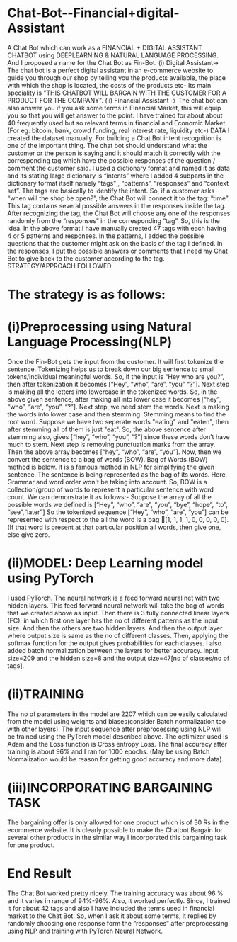 # Chat-Bot--Financial+digital-Assistant
A Chat Bot which can work as  a FINANCIAL + DIGITAL ASSISTANT CHATBOT using DEEPLEARNING & NATURAL LANGUAGE PROCESSING. And I proposed a name for the Chat Bot as Fin-Bot.
(i)	Digital Assistant-> The chat bot is a perfect digital assistant in an e-commerce website to guide you through our shop by telling you the products available, the place with which the shop is located, the costs of the products etc- Its main speciality is "THIS CHATBOT WILL BARGAIN WITH THE CUSTOMER FOR A PRODUCT FOR THE COMPANY". 
(ii)	Financial Assistant -> The chat bot can also answer you if you ask some terms in Financial Market, this will equip you so that you will get answer to the point. I have trained for about about 40 frequently used but so relevant terms in financial and Economic Market.(For eg: bitcoin, bank, crowd funding, real interest rate, liquidity etc-)
DATA
I created the dataset manually. For building a Chat Bot intent recognition is one
of the important thing. The chat bot should understand what the customer or the person is saying
and it should match it correctly with the corresponding tag which have the possible responses of
the question / comment the customer said.
I used a dictionary format and named it as data and its stating large dictionary is “intents” where I
added 4 subparts in the dictionary format itself namely “tags” , “patterns”, “responses” and
“context set”. The tags are basically to identify the intent. So, if a customer asks “when will the
shop be open?”, the Chat Bot will connect it to the tag: “time”. This tag contains several possible
answers in the responses inside the tag. After recognizing the tag, the Chat Bot will choose any
one of the responses randomly from the “responses” in the corresponding “tag”. So, this is the
idea.
In the above format I have manually created 47 tags with each having 4 or 5 patterns and responses.
In the patterns, I added the possible questions that the customer might ask on the basis of the tag I defined. In the responses, I put the possible answers or comments
that I need my Chat Bot to give back to the customer according to the tag. 
STRATEGY/APPROACH FOLLOWED

# The strategy is as follows:

# (i)Preprocessing using Natural Language Processing(NLP)
Once the Fin-Bot gets the input from the customer. It will first tokenize the sentence. Tokenizing
helps us to break down our big sentence to small tokens/individual meaningful words. So, if the
input is “Hey who are you?”, then after tokenization it becomes [“Hey”, “who”, “are”, “you” “?”].
Next step is making all the letters into lowercase in the tokenized words. So, in the above given
sentence, after making all into lower case it becomes [“hey”, “who”, “are”, “you”, “?”].
Next step, we need stem the words. Next is making the words into lower case and then stemming.
Stemming means to find the root word. Suppose we have two seperate words "eating" and "eaten",
then after stemming all of them is just "eat". So, the above sentence after stemming also, gives
[“hey”, “who”, “you”, “?”] since these words don’t have much to stem.
Next step is removing punctuation marks from the array. Then the above array becomes [“hey”,
“who”, “are”, “you”].
Now, then we convert the sentence to a bag of words (BOW). Bag of Words (BOW) method is
below. It is a famous method in NLP for simplifying the given sentence. The sentence is being represented as the bag of its words. Here, Grammar and word order won't be taking into account.
So, BOW is a collection/group of words to represent a particular sentence with word count.
We can demonstrate it as follows:- Suppose the array of all the possible words we defined is
[“Hey”, “who”, “are”, “you”, “bye”, “hope”, “to”, “see”,“later”]
So the tokenized sequence [“Hey”, “who”, “are”, “you”] can be represented with respect to the
all the word is a bag [1, 1, 1, 1, 0, 0, 0, 0, 0]. (If that word is present at that particular position
all words, then give one, else give zero.

# (ii)MODEL: Deep Learning model using PyTorch
I used PyTorch. The neural network is a feed forward neural net with two hidden layers. This
feed forward neural network will take the bag of words that we created above as input. Then
there is 3 fully connected linear layers (FC), in which first one layer has the no of different
patterns as the input size. And then the others are two hidden layers.
And then the output layer where output size is same as the no of different classes. Then, applying
the softmax function for the output gives probabilities for each classes. I also added batch
normalization between the layers for better accuracy. Input size=209 and the hidden size=8 and
the output size=47[no of classes/no of tags]. 

# (ii)TRAINING
The no of parameters in the model are 2207 which can be easily calculated from the model using
weights and biases(consider Batch normalization too with other layers).
The input sequence after preprocessing using NLP will be trained using the PyTorch model
described above. The optimizer used is Adam and the Loss function is Cross entropy Loss. The final accuracy after training is about 96% and I ran for 1000 epochs. (May be using Batch
Normalization would be reason for getting good accuracy and more data).

# (iii)INCORPORATING BARGAINING TASK
The bargaining offer is only allowed for one product which is of 30 Rs in the ecommerce
website. It is clearly possible to
make the Chatbot Bargain for several other products in the similar way I incorporated this
bargaining task for one product.

# End Result
The Chat Bot worked pretty nicely. The training accuracy was about 96 % and it varies in range
of 94%-96%. Also, it worked perfectly. Since, I trained it for about 42 tags and also I have included
the terms used in financial market to the Chat Bot. So, when I ask it about some terms, it replies by randomly choosing one response form the “responses” after preprocessing using NLP and
training with PyTorch Neural Network. 




